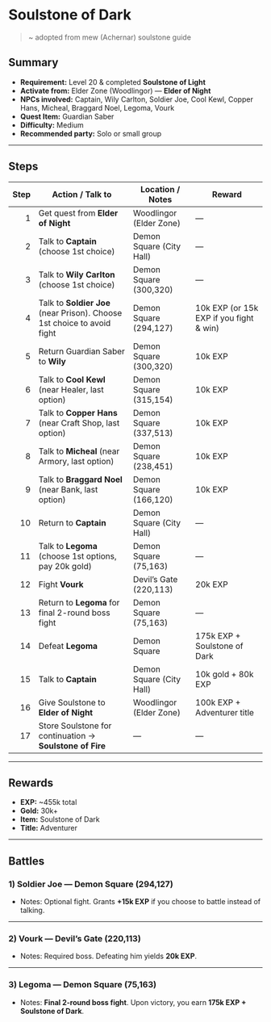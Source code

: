 # Soulstone of Dark

> ~ adopted from mew (Achernar) soulstone guide

## Summary
- **Requirement:** Level 20 & completed **Soulstone of Light**  
- **Activate from:** Elder Zone (Woodlingor) — **Elder of Night**  
- **NPCs involved:** Captain, Wily Carlton, Soldier Joe, Cool Kewl, Copper Hans, Micheal, Braggard Noel, Legoma, Vourk  
- **Quest Item:** Guardian Saber  
- **Difficulty:** Medium  
- **Recommended party:** Solo or small group  

---

## Steps

| Step | Action / Talk to | Location / Notes | Reward |
|-----:|------------------|------------------|--------|
| 1    | Get quest from **Elder of Night** | Woodlingor (Elder Zone) | — |
| 2    | Talk to **Captain** (choose 1st choice) | Demon Square (City Hall) | — |
| 3    | Talk to **Wily Carlton** (choose 1st choice) | Demon Square (300,320) | — |
| 4    | Talk to **Soldier Joe** (near Prison). Choose 1st choice to avoid fight | Demon Square (294,127) | 10k EXP (or 15k EXP if you fight & win) |
| 5    | Return Guardian Saber to **Wily** | Demon Square (300,320) | 10k EXP |
| 6    | Talk to **Cool Kewl** (near Healer, last option) | Demon Square (315,154) | 10k EXP |
| 7    | Talk to **Copper Hans** (near Craft Shop, last option) | Demon Square (337,513) | 10k EXP |
| 8    | Talk to **Micheal** (near Armory, last option) | Demon Square (238,451) | 10k EXP |
| 9    | Talk to **Braggard Noel** (near Bank, last option) | Demon Square (166,120) | 10k EXP |
| 10   | Return to **Captain** | Demon Square (City Hall) | — |
| 11   | Talk to **Legoma** (choose 1st options, pay 20k gold) | Demon Square (75,163) | — |
| 12   | Fight **Vourk** | Devil’s Gate (220,113) | 20k EXP |
| 13   | Return to **Legoma** for final 2-round boss fight | Demon Square (75,163) | — |
| 14   | Defeat **Legoma** | Demon Square | 175k EXP + Soulstone of Dark |
| 15   | Talk to **Captain** | Demon Square (City Hall) | 10k gold + 80k EXP |
| 16   | Give Soulstone to **Elder of Night** | Woodlingor (Elder Zone) | 100k EXP + Adventurer title |
| 17   | Store Soulstone for continuation → **Soulstone of Fire** | — | — |

---

## Rewards
- **EXP:** ~455k total  
- **Gold:** 30k+  
- **Item:** Soulstone of Dark  
- **Title:** Adventurer  

---

## Battles

### 1) Soldier Joe — Demon Square (294,127)

- Notes: Optional fight. Grants **+15k EXP** if you choose to battle instead of talking.

---

### 2) Vourk — Devil’s Gate (220,113)

- Notes: Required boss. Defeating him yields **20k EXP**.

---

### 3) Legoma — Demon Square (75,163)

- Notes: **Final 2-round boss fight**. Upon victory, you earn **175k EXP + Soulstone of Dark**.

